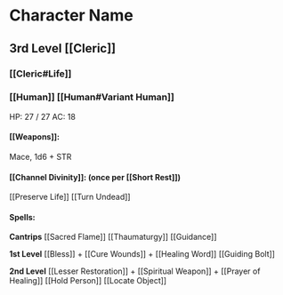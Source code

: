 # Character Name
## 3rd Level [[Cleric]]
### [[Cleric#Life]]
### [[Human]] [[Human#Variant Human]]

HP: 27 / 27
AC: 18

#### [[Weapons]]:
Mace, 1d6 + STR

#### [[Channel Divinity]]: (once per [[Short Rest]])
[[Preserve Life]]
[[Turn Undead]]

#### Spells:

**Cantrips**
[[Sacred Flame]]
[[Thaumaturgy]]
[[Guidance]]

**1st Level**
[[Bless]] +
[[Cure Wounds]] +
[[Healing Word]]
[[Guiding Bolt]]

**2nd Level**
[[Lesser Restoration]] +
[[Spiritual Weapon]] +
[[Prayer of Healing]]
[[Hold Person]]
[[Locate Object]]